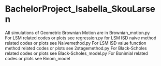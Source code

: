 # BachelorProject_Isabella_SkouLarsen
All simulations of Geometric Brownian Motion are in Brownian_motion.py
For LSM related codes or plots see regression.py
for LSM ISD naive method related codes or plots see Naivemethod.py
For LSM ISD value function method related codes or plots see 2stagemethod.py
For Black-Scholes related codes or plots see Black-Scholes_model.py
For Bonimial related codes or plots see Binom_model
